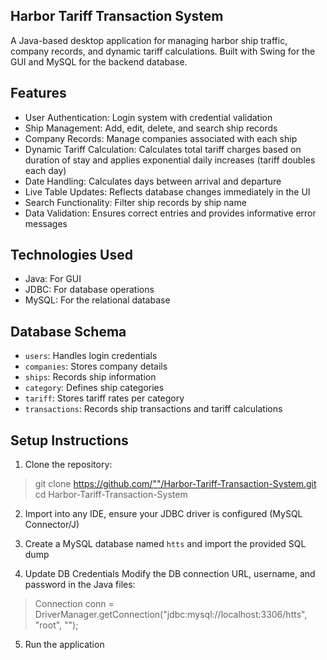 ## Harbor Tariff Transaction System

A Java-based desktop application for managing harbor ship traffic, company records, and dynamic tariff calculations. Built with Swing for the GUI and MySQL for the backend database.

## Features

- User Authentication: Login system with credential validation
- Ship Management: Add, edit, delete, and search ship records
- Company Records: Manage companies associated with each ship
- Dynamic Tariff Calculation: Calculates total tariff charges based on duration of stay and applies exponential daily increases (tariff doubles each day)
- Date Handling: Calculates days between arrival and departure
- Live Table Updates: Reflects database changes immediately in the UI
- Search Functionality: Filter ship records by ship name
- Data Validation: Ensures correct entries and provides informative error messages

## Technologies Used

- Java: For GUI
- JDBC: For database operations
- MySQL: For the relational database

## Database Schema

- `users`: Handles login credentials
- `companies`: Stores company details
- `ships`: Records ship information
- `category`: Defines ship categories
- `tariff`: Stores tariff rates per category
- `transactions`: Records ship transactions and tariff calculations

## Setup Instructions

1. Clone the repository:
> git clone https://github.com/""/Harbor-Tariff-Transaction-System.git
> cd Harbor-Tariff-Transaction-System

2. Import into any IDE, ensure your JDBC driver is configured (MySQL Connector/J)

3. Create a MySQL database named `htts` and import the provided SQL dump

4. Update DB Credentials
Modify the DB connection URL, username, and password in the Java files:
> Connection conn = DriverManager.getConnection("jdbc:mysql://localhost:3306/htts", "root", "");

5. Run the application
